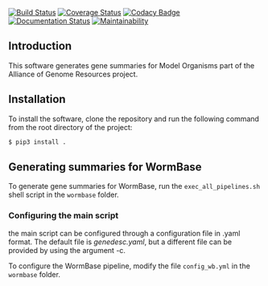 [![Build Status](https://travis-ci.org/WormBase/genedesc_generator.svg?branch=master)](https://travis-ci.org/WormBase/genedesc_generator) [![Coverage Status](https://coveralls.io/repos/github/valearna/wb_genedescriptions/badge.svg?branch=master&service=github)](https://coveralls.io/github/valearna/wb_genedescriptions?branch=master) [![Codacy Badge](https://api.codacy.com/project/badge/Grade/7a999c3a60f44df9a0312fdab82e405c)](https://www.codacy.com/app/valearna/wb_genedescriptions?utm_source=github.com&amp;utm_medium=referral&amp;utm_content=valearna/wb_genedescriptions&amp;utm_campaign=Badge_Grade) [![Documentation Status](https://readthedocs.org/projects/wb-genedescriptions/badge/?version=latest)](http://wb-genedescriptions.readthedocs.io/en/latest/?badge=latest) [![Maintainability](https://api.codeclimate.com/v1/badges/a444e953e3dceab54e25/maintainability)](https://codeclimate.com/github/valearna/genedesc_generator/maintainability)

## Introduction

This software generates gene summaries for Model Organisms part of the Alliance of Genome Resources project.

## Installation

To install the software, clone the repository and run the following command from the
root directory of the project:

```bash
$ pip3 install .
```

## Generating summaries for WormBase

To generate gene summaries for WormBase, run the `exec_all_pipelines.sh` shell script in the `wormbase` folder.

### Configuring the main script

the main script can be configured through a configuration file in .yaml format. The default file is *genedesc.yaml*,
but a different file can be provided by using the argument -c.

To configure the WormBase pipeline, modify the file `config_wb.yml` in the `wormbase` folder.
